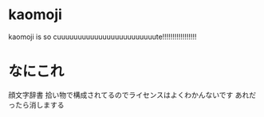kaomoji
=======

kaomoji is so cuuuuuuuuuuuuuuuuuuuuuuuute!!!!!!!!!!!!!!!!!

なにこれ
=======

顔文字辞書
拾い物で構成されてるのでライセンスはよくわかんないです
あれだったら消しまする

